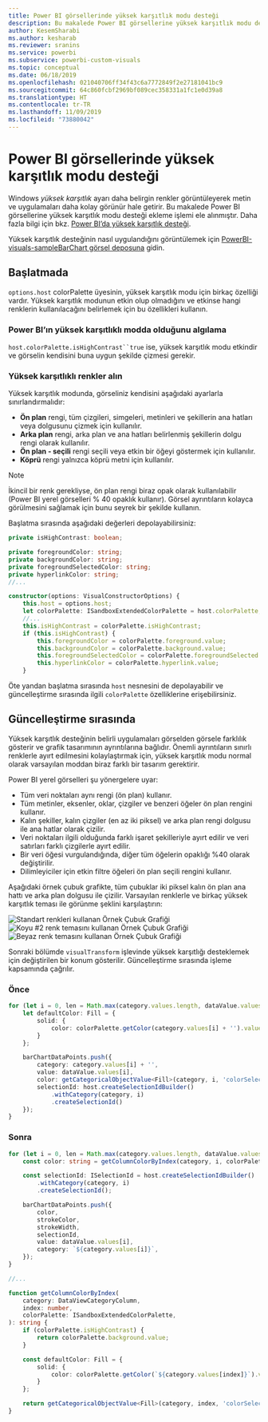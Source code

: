 ```yaml
---
title: Power BI görsellerinde yüksek karşıtlık modu desteği
description: Bu makalede Power BI görsellerine yüksek karşıtlık modu desteği ekleme işlemi açıklanır.
author: KesemSharabi
ms.author: kesharab
ms.reviewer: sranins
ms.service: powerbi
ms.subservice: powerbi-custom-visuals
ms.topic: conceptual
ms.date: 06/18/2019
ms.openlocfilehash: 021040706ff34f43c6a7772849f2e27181041bc9
ms.sourcegitcommit: 64c860fcbf2969bf089cec358331a1fc1e0d39a8
ms.translationtype: HT
ms.contentlocale: tr-TR
ms.lasthandoff: 11/09/2019
ms.locfileid: "73880042"
---
```

# <a name="high-contrast-mode-support-in-power-bi-visuals"></a>Power BI görsellerinde yüksek karşıtlık modu desteği

Windows *yüksek karşıtlık* ayarı daha belirgin renkler görüntüleyerek metin ve uygulamaları daha kolay görünür hale getirir. Bu makalede Power BI görsellerine yüksek karşıtlık modu desteği ekleme işlemi ele alınmıştır. Daha fazla bilgi için bkz. [Power BI’da yüksek karşıtlık desteği](https://powerbi.microsoft.com/blog/power-bi-desktop-june-2018-feature-summary/#highContrast).

Yüksek karşıtlık desteğinin nasıl uygulandığını görüntülemek için [PowerBI-visuals-sampleBarChart görsel deposuna](https://github.com/Microsoft/PowerBI-visuals-sampleBarChart/commit/61011c82b66ca0d3321868f1d089c65101ca42e6) gidin.

## <a name="on-initialization"></a>Başlatmada

`options.host` colorPalette üyesinin, yüksek karşıtlık modu için birkaç özelliği vardır. Yüksek karşıtlık modunun etkin olup olmadığını ve etkinse hangi renklerin kullanılacağını belirlemek için bu özellikleri kullanın.

### <a name="detect-that-power-bi-is-in-high-contrast-mode"></a>Power BI’ın yüksek karşıtlıklı modda olduğunu algılama

`host.colorPalette.isHighContrast``true` ise, yüksek karşıtlık modu etkindir ve görselin kendisini buna uygun şekilde çizmesi gerekir.

### <a name="get-high-contrast-colors"></a>Yüksek karşıtlıklı renkler alın

Yüksek karşıtlık modunda, görseliniz kendisini aşağıdaki ayarlarla sınırlandırmalıdır:

* **Ön plan** rengi, tüm çizgileri, simgeleri, metinleri ve şekillerin ana hatları veya dolgusunu çizmek için kullanılır.
* **Arka plan** rengi, arka plan ve ana hatları belirlenmiş şekillerin dolgu rengi olarak kullanılır.
* **Ön plan - seçili** rengi seçili veya etkin bir öğeyi göstermek için kullanılır.
* **Köprü** rengi yalnızca köprü metni için kullanılır.

> [!NOTE]
> İkincil bir renk gerekliyse, ön plan rengi biraz opak olarak kullanılabilir (Power BI yerel görselleri % 40 opaklık kullanır). Görsel ayrıntıların kolayca görülmesini sağlamak için bunu seyrek bir şekilde kullanın.

Başlatma sırasında aşağıdaki değerleri depolayabilirsiniz:

```typescript
private isHighContrast: boolean;

private foregroundColor: string;
private backgroundColor: string;
private foregroundSelectedColor: string;
private hyperlinkColor: string;
//...

constructor(options: VisualConstructorOptions) {
    this.host = options.host;
    let colorPalette: ISandboxExtendedColorPalette = host.colorPalette;
    //...
    this.isHighContrast = colorPalette.isHighContrast;
    if (this.isHighContrast) {
        this.foregroundColor = colorPalette.foreground.value;
        this.backgroundColor = colorPalette.background.value;
        this.foregroundSelectedColor = colorPalette.foregroundSelected.value;
        this.hyperlinkColor = colorPalette.hyperlink.value;
    }
```

Öte yandan başlatma sırasında `host` nesnesini de depolayabilir ve güncelleştirme sırasında ilgili `colorPalette` özelliklerine erişebilirsiniz.

## <a name="on-update"></a>Güncelleştirme sırasında

Yüksek karşıtlık desteğinin belirli uygulamaları görselden görsele farklılık gösterir ve grafik tasarımının ayrıntılarına bağlıdır. Önemli ayrıntıların sınırlı renklerle ayırt edilmesini kolaylaştırmak için, yüksek karşıtlık modu normal olarak varsayılan moddan biraz farklı bir tasarım gerektirir.

Power BI yerel görselleri şu yönergelere uyar:

* Tüm veri noktaları aynı rengi (ön plan) kullanır.
* Tüm metinler, eksenler, oklar, çizgiler ve benzeri öğeler ön plan rengini kullanır.
* Kalın şekiller, kalın çizgiler (en az iki piksel) ve arka plan rengi dolgusu ile ana hatlar olarak çizilir.
* Veri noktaları ilgili olduğunda farklı işaret şekilleriyle ayırt edilir ve veri satırları farklı çizgilerle ayırt edilir.
* Bir veri öğesi vurgulandığında, diğer tüm öğelerin opaklığı %40 olarak değiştirilir.
* Dilimleyiciler için etkin filtre öğeleri ön plan seçili rengini kullanır.

Aşağıdaki örnek çubuk grafikte, tüm çubuklar iki piksel kalın ön plan ana hattı ve arka plan dolgusu ile çizilir. Varsayılan renklerle ve birkaç yüksek karşıtlık teması ile görünme şeklini karşılaştırın:

![Standart renkleri kullanan Örnek Çubuk Grafiği](./media/hc-samplebarchart-standard.png)
![*Koyu #2* renk temasını kullanan Örnek Çubuk Grafiği](./media/hc-samplebarchart-dark2.png)
![*Beyaz* renk temasını kullanan Örnek Çubuk Grafiği](./media/hc-samplebarchart-white.png)

Sonraki bölümde `visualTransform` işlevinde yüksek karşıtlığı desteklemek için değiştirilen bir konum gösterilir. Güncelleştirme sırasında işleme kapsamında çağrılır.

### <a name="before"></a>Önce

```typescript
for (let i = 0, len = Math.max(category.values.length, dataValue.values.length); i < len; i++) {
    let defaultColor: Fill = {
        solid: {
            color: colorPalette.getColor(category.values[i] + '').value
        }
    };

    barChartDataPoints.push({
        category: category.values[i] + '',
        value: dataValue.values[i],
        color: getCategoricalObjectValue<Fill>(category, i, 'colorSelector', 'fill', defaultColor).solid.color,
        selectionId: host.createSelectionIdBuilder()
            .withCategory(category, i)
            .createSelectionId()
    });
}
```

### <a name="after"></a>Sonra

```typescript
for (let i = 0, len = Math.max(category.values.length, dataValue.values.length); i < len; i++) {
    const color: string = getColumnColorByIndex(category, i, colorPalette);

    const selectionId: ISelectionId = host.createSelectionIdBuilder()
        .withCategory(category, i)
        .createSelectionId();

    barChartDataPoints.push({
        color,
        strokeColor,
        strokeWidth,
        selectionId,
        value: dataValue.values[i],
        category: `${category.values[i]}`,
    });
}

//...

function getColumnColorByIndex(
    category: DataViewCategoryColumn,
    index: number,
    colorPalette: ISandboxExtendedColorPalette,
): string {
    if (colorPalette.isHighContrast) {
        return colorPalette.background.value;
    }

    const defaultColor: Fill = {
        solid: {
            color: colorPalette.getColor(`${category.values[index]}`).value,
        }
    };

    return getCategoricalObjectValue<Fill>(category, index, 'colorSelector', 'fill', defaultColor).solid.color;
}
```
